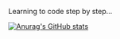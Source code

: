 Learning to code step by step...

[![Anurag's GitHub stats](https://github-readme-stats.vercel.app/api?username=bwzlbub)](https://github.com/anuraghazra/github-readme-stats)
